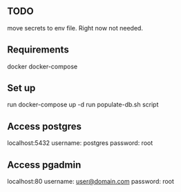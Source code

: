## TODO

move secrets to env file. Right now not needed.

## Requirements

docker
docker-compose

## Set up

run docker-compose up -d
run populate-db.sh script

## Access postgres

localhost:5432
username: postgres
password: root

## Access pgadmin

localhost:80
username: user@domain.com
password: root
